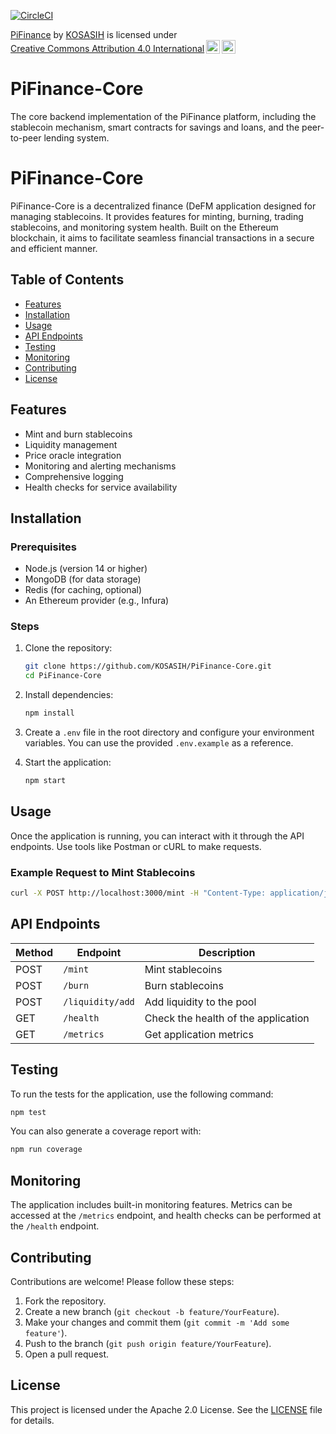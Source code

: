 [![CircleCI](https://dl.circleci.com/status-badge/img/gh/KOSASIH/PiFinance-Core/tree/main.svg?style=svg)](https://dl.circleci.com/status-badge/redirect/gh/KOSASIH/PiFinance-Core/tree/main)

<p xmlns:cc="http://creativecommons.org/ns#" xmlns:dct="http://purl.org/dc/terms/"><a property="dct:title" rel="cc:attributionURL" href="https://github.com/KOSASIH/PiFinance-Core">PiFinance</a> by <a rel="cc:attributionURL dct:creator" property="cc:attributionName" href="https://www.linkedin.com/in/kosasih-81b46b5a">KOSASIH</a> is licensed under <a href="https://creativecommons.org/licenses/by/4.0/?ref=chooser-v1" target="_blank" rel="license noopener noreferrer" style="display:inline-block;">Creative Commons Attribution 4.0 International<img style="height:22px!important;margin-left:3px;vertical-align:text-bottom;" src="https://mirrors.creativecommons.org/presskit/icons/cc.svg?ref=chooser-v1" alt=""><img style="height:22px!important;margin-left:3px;vertical-align:text-bottom;" src="https://mirrors.creativecommons.org/presskit/icons/by.svg?ref=chooser-v1" alt=""></a></p>

# PiFinance-Core
The core backend implementation of the PiFinance platform, including the stablecoin mechanism, smart contracts for savings and loans, and the peer-to-peer lending system.

# PiFinance-Core

PiFinance-Core is a decentralized finance (DeFM application designed for managing stablecoins. It provides features for minting, burning, trading stablecoins, and monitoring system health. Built on the Ethereum blockchain, it aims to facilitate seamless financial transactions in a secure and efficient manner.

## Table of Contents

- [Features](#features)
- [Installation](#installation)
- [Usage](#usage)
- [API Endpoints](#api-endpoints)
- [Testing](#testing)
- [Monitoring](#monitoring)
- [Contributing](#contributing)
- [License](#license)

## Features

- Mint and burn stablecoins
- Liquidity management
- Price oracle integration
- Monitoring and alerting mechanisms
- Comprehensive logging
- Health checks for service availability

## Installation

### Prerequisites

- Node.js (version 14 or higher)
- MongoDB (for data storage)
- Redis (for caching, optional)
- An Ethereum provider (e.g., Infura)

### Steps

1. Clone the repository:
   ```bash
   git clone https://github.com/KOSASIH/PiFinance-Core.git
   cd PiFinance-Core
   ```

2. Install dependencies:
   ```bash
   npm install
   ```

3. Create a `.env` file in the root directory and configure your environment variables. You can use the provided `.env.example` as a reference.

4. Start the application:
   ```bash
   npm start
   ```

## Usage

Once the application is running, you can interact with it through the API endpoints. Use tools like Postman or cURL to make requests.

### Example Request to Mint Stablecoins

```bash
curl -X POST http://localhost:3000/mint -H "Content-Type: application/json" -d '{"amount": 100}'
```

## API Endpoints

| Method | Endpoint               | Description                          |
|--------|------------------------|--------------------------------------|
| POST   | `/mint`                | Mint stablecoins                     |
| POST   | `/burn`                | Burn stablecoins                     |
| POST   | `/liquidity/add`       | Add liquidity to the pool            |
| GET    | `/health`              | Check the health of the application  |
| GET    | `/metrics`             | Get application metrics               |

## Testing

To run the tests for the application, use the following command:

```bash
npm test
```

You can also generate a coverage report with:

```bash
npm run coverage
```

## Monitoring

The application includes built-in monitoring features. Metrics can be accessed at the `/metrics` endpoint, and health checks can be performed at the `/health` endpoint.

## Contributing

Contributions are welcome! Please follow these steps:

1. Fork the repository.
2. Create a new branch (`git checkout -b feature/YourFeature`).
3. Make your changes and commit them (`git commit -m 'Add some feature'`).
4. Push to the branch (`git push origin feature/YourFeature`).
5. Open a pull request.

## License

This project is licensed under the Apache 2.0 License. See the [LICENSE](LICENSE) file for details.

